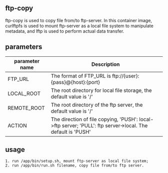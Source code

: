 ## ftp-copy

ftp-copy is used to copy file from/to ftp-server.
In this container image, curlftpfs is used to mount ftp-server as a local file system to manipulate metadata, and lftp is used to perform actual data transfer.

## parameters

| parameter name   | Description  |
|  ----  | ----  |
| FTP_URL  | The format of FTP_URL is ftp://{user}:{pass}@{host}:{port} |
| LOCAL_ROOT  | The root directory for local file storage, the default value is '/' |
| REMOTE_ROOT | The root directory of the ftp server, the default value is '/' |
| ACTION  | The direction of file copying, 'PUSH': local->ftp server; 'PULL': ftp server->local. The default is 'PUSH' |

## usage

```
1. run /app/bin/setup.sh, mount ftp-server as local file system;
2. run /app/bin/run.sh filename, copy file from/to ftp server.
```